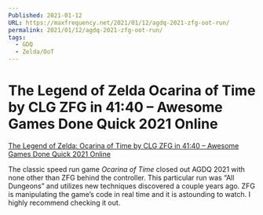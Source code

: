```yaml
---
Published: 2021-01-12
URL: https://maxfrequency.net/2021/01/12/agdq-2021-zfg-oot-run/
permalink: 2021/01/12/agdq-2021-zfg-oot-run/
tags:
  - GDQ
  - Zelda/OoT
---
```

# The Legend of Zelda  Ocarina of Time by CLG ZFG in 41:40 – Awesome Games Done Quick 2021 Online

[The Legend of Zelda: Ocarina of Time by CLG ZFG in 41:40 – Awesome Games Done Quick 2021 Online](https://www.youtube.com/watch?v=TAj1cuz7jXs&t=1s)

The classic speed run game *Ocarina of Time* closed out AGDQ 2021 with none other than ZFG behind the controller. This particular run was “All Dungeons” and utilizes new techniques discovered a couple years ago. ZFG is manipulating the game’s code in real time and it is astounding to watch. I highly recommend checking it out.